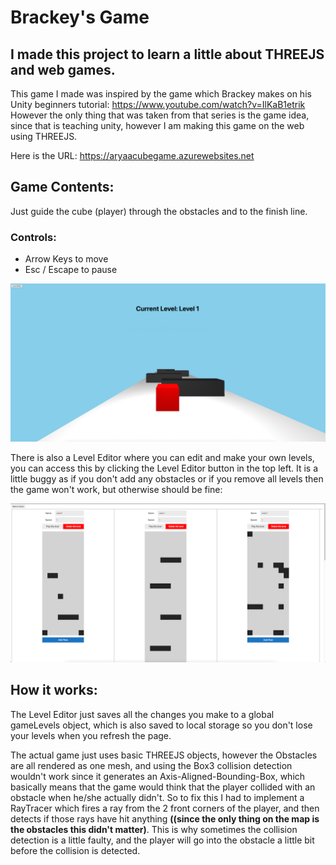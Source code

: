 # Brackey's Game
## I made this project to learn a little about THREEJS and web games.

This game I made was inspired by the game which Brackey makes on his Unity beginners tutorial: https://www.youtube.com/watch?v=IlKaB1etrik \
However the only thing that was taken from that series is the game idea, since that is teaching unity, however I am making this game on the web using THREEJS.

Here is the URL: https://aryaacubegame.azurewebsites.net

## Game Contents:
Just guide the cube (player) through the obstacles and to the finish line.

### Controls:
- Arrow Keys to move
- Esc / Escape to pause

![Preview 1](https://github.com/AryaaSk/BrackeysGame/blob/master/Previews/Preview1.png?raw=true)

There is also a Level Editor where you can edit and make your own levels, you can access this by clicking the Level Editor button in the top left. It is a little buggy as if you don't add any obstacles or if you remove all levels then the game won't work, but otherwise should be fine:

![Preview 2](https://github.com/AryaaSk/BrackeysGame/blob/master/Previews/Preview2.png?raw=true)

## How it works:
The Level Editor just saves all the changes you make to a global gameLevels object, which is also saved to local storage so you don't lose your levels when you refresh the page.

The actual game just uses basic THREEJS objects, however the Obstacles are all rendered as one mesh, and using the Box3 collision detection wouldn't work since it generates an Axis-Aligned-Bounding-Box, which basically means that the game would think that the player collided with an obstacle when he/she actually didn't. So to fix this I had to implement a RayTracer which fires a ray from the 2 front corners of the player, and then detects if those rays have hit anything **((since the only thing on the map is the obstacles this didn't matter)**. This is why sometimes the collision detection is a little faulty, and the player will go into the obstacle a little bit before the collision is detected.
